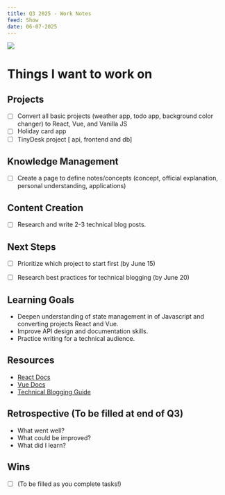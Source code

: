 ```yaml
---
title: Q3 2025 - Work Notes
feed: Show
date: 06-07-2025
---
```


![](https://media4.giphy.com/media/v1.Y2lkPTc5MGI3NjExaXQ0dTlocmQzeXcxZmM3am12cWdoY2I0d256NnZrd214OGZoNnVvciZlcD12MV9pbnRlcm5hbF9naWZfYnlfaWQmY3Q9Zw/LpkBAUDg53FI8xLmg1/giphy.gif)

# Things I want to work on

## Projects
- [ ] Convert all basic projects (weather app, todo app, background color changer) to React, Vue, and Vanilla JS
- [ ] Holiday card app
- [ ] TinyDesk project [ api, frontend and db]

## Knowledge Management
- [ ] Create a page to define notes/concepts (concept, official explanation, personal understanding, applications)

## Content Creation
- [ ] Research and write  2-3 technical blog posts.

## Next Steps
- [ ] Prioritize which project to start first (by June 15)
- [ ] Research best practices for technical blogging (by June 20)


## Learning Goals
- Deepen understanding of state management in of Javascript and converting projects React and Vue.
- Improve API design and documentation skills.
- Practice writing for a technical audience.

## Resources
- [React Docs](https://react.dev/)
- [Vue Docs](https://vuejs.org/)
- [Technical Blogging Guide](https://www.freecodecamp.org/news/how-to-start-a-technical-blog/)

## Retrospective (To be filled at end of Q3)
- What went well?
- What could be improved?
- What did I learn?

## Wins
- [ ] (To be filled as you complete tasks!)
